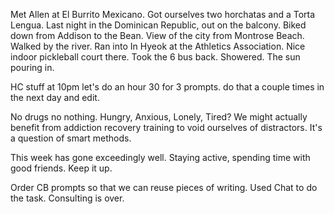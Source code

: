 Met Allen at El Burrito Mexicano. Got ourselves two horchatas and a Torta Lengua. Last night in the Dominican Republic, out on the balcony. Biked down from Addison to the Bean. View of the city from Montrose Beach. Walked by the river. Ran into In Hyeok at the Athletics Association. Nice indoor pickleball court there. Took the 6 bus back. Showered. The sun pouring in.

HC stuff
at 10pm let's do an hour 30 for 3 prompts.
do that a couple times in the next day and edit.

No drugs no nothing.
Hungry, Anxious, Lonely, Tired?
We might actually benefit from addiction recovery training to void ourselves of distractors. 
It's a question of smart methods.

This week has gone exceedingly well. Staying active, spending time with good friends. Keep it up.

Order CB prompts so that we can reuse pieces of writing. Used Chat to do the task. Consulting is over.
